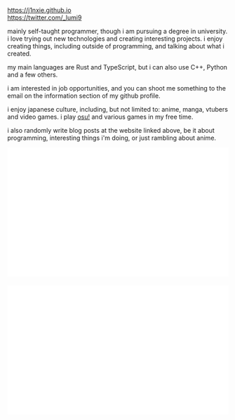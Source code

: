 https://j1nxie.github.io  
https://twitter.com/_lumi9

mainly self-taught programmer, though i am pursuing a degree in university. i love
trying out new technologies and creating interesting projects. i enjoy creating
things, including outside of programming, and talking about what i created.

my main languages are Rust and TypeScript, but i can also use C++, Python and a few
others.

i am interested in job opportunities, and you can shoot me something to the email on
the information section of my github profile.

i enjoy japanese culture, including, but not limited to: anime, manga, vtubers
and video games. i play [osu!](https://osu.ppy.sh) and various games in my free
time.

i also randomly write blog posts at the website linked above, be it about programming,
interesting things i'm doing, or just rambling about anime.

![](https://raw.githubusercontent.com/j1nxie/github-stats/master/generated/overview.svg#gh-dark-mode-only)
![]()
![](https://raw.githubusercontent.com/j1nxie/github-stats/master/generated/languages.svg#gh-dark-mode-only)
![]()

<!--- j1nxie/j1nxie is a ✨ special ✨ repository because its `README.md`
(this file) appears on your GitHub profile. You can click the Preview link to
take a look at your changes. --->
